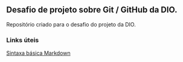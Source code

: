 ## Desafio de projeto sobre Git / GitHub da DIO.
Repositório criado para o desafio do projeto da DIO.
### Links úteis
[Sintaxa básica Markdown](https://markdown.net.br/sintaxe-basica/)
